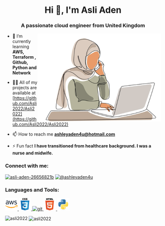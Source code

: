 

<h1 align="center">Hi 👋, I'm Asli Aden</h1>
<h3 align="center">A passionate cloud engineer from United Kingdom</h3>
<img align="right" alt="Coding" width="400"
  src="Screenshot 2024-03-02 at 22.15.27.png"


</p>

- 🌱 I’m currently learning **AWS, Terraform , Github, Python and Network**
  
- 👨‍💻 All of my projects are available at [https://github.com/Asli2022/Asli2022](https://github.com/Asli2022/Asli2022)
  
- 📫 How to reach me **ashleyaden4u@hotmail.com**
  
-  ⚡ Fun fact **I have transitioned from healthcare background. I was a nurse and midwife.**

<h3 align="left">Connect with me:</h3>

<p align="left">
  <a href="https://linkedin.com/in/asli-aden-26656821b" target="blank"
    ><img
      align="center"
      src="https://raw.githubusercontent.com/rahuldkjain/github-profile-readme-generator/master/src/images/icons/Social/linked-in-alt.svg"
      alt="asli-aden-26656821b"
      height="30"
      width="40"
  /></a>
  <a href="https://medium.com/@ashleyaden4u" target="blank"
    ><img
      align="center"
      src="https://raw.githubusercontent.com/rahuldkjain/github-profile-readme-generator/master/src/images/icons/Social/medium.svg"
      alt="@ashleyaden4u"
      height="30"
      width="40"
  /></a>
</p>

<h3 align="left">Languages and Tools:</h3>
<p align="left">
  <a href="https://aws.amazon.com" target="_blank" rel="noreferrer">
    <img
      src="https://raw.githubusercontent.com/devicons/devicon/master/icons/amazonwebservices/amazonwebservices-original-wordmark.svg"
      alt="aws"
      width="40"
      height="40"
    />
  </a>
  <a href="https://www.w3schools.com/css/" target="_blank" rel="noreferrer">
    <img
      src="https://raw.githubusercontent.com/devicons/devicon/master/icons/css3/css3-original-wordmark.svg"
      alt="css3"
      width="40"
      height="40"
    />
  </a>
  <a href="https://git-scm.com/" target="_blank" rel="noreferrer">
    <img
      src="https://www.vectorlogo.zone/logos/git-scm/git-scm-icon.svg"
      alt="git"
      width="40"
      height="40"
    />
  </a>
  <a href="https://www.w3.org/html/" target="_blank" rel="noreferrer">
    <img
      src="https://raw.githubusercontent.com/devicons/devicon/master/icons/html5/html5-original-wordmark.svg"
      alt="html5"
      width="40"
      height="40"
    />
  </a>
  <a href="https://www.python.org" target="_blank" rel="noreferrer">
    <img
      src="https://raw.githubusercontent.com/devicons/devicon/master/icons/python/python-original.svg"
      alt="python"
      width="40"
      height="40"
    />
  </a>
</p>

<p>
  <img
    align="left"
    src="https://github-readme-stats.vercel.app/api/top-langs?username=asli2022&show_icons=true&locale=en&layout=compact"
    alt="asli2022"
  />
</p>

<p>
  &nbsp;<img
    align="center"
    src="https://github-readme-stats.vercel.app/api?username=asli2022&show_icons=true&locale=en"
    alt="asli2022"
  />
</p>


